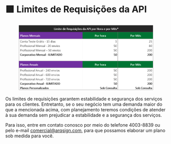# 🟪 Limites de Requisições da API



<figure><img src="../../.gitbook/assets/api02.png" alt=""><figcaption></figcaption></figure>

Os limites de requisições garantem estabilidade e segurança dos serviços para os clientes. Entretanto, se o seu negócio tem uma demanda maior do que a mencionada acima, com planejamento teremos condições de atender à sua demanda sem prejudicar a estabilidade e a segurança dos serviços.

Para isso, entre em contato conosco por meio do telefone 4003-8839 ou pelo e-mail comercial@arqsign.com, para que possamos elaborar um plano sob medida para você.

